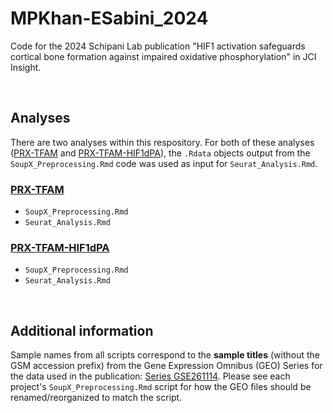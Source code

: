 # MPKhan-ESabini_2024
Code for the 2024 Schipani Lab publication "HIF1 activation safeguards cortical bone formation against impaired oxidative phosphorylation" in JCI Insight.

<br>

## Analyses
There are two analyses within this respository. For both of these analyses ([PRX-TFAM](https://github.com/SchipaniLab/MPKhan-ESabini_2024/tree/main/PRX-TFAM) and [PRX-TFAM-HIF1dPA](https://github.com/SchipaniLab/MPKhan-ESabini_2024/tree/main/PRX-TFAM-HIF1dPA)), the `.Rdata` objects output from the `SoupX_Preprocessing.Rmd` code was used as input for `Seurat_Analysis.Rmd`.

### **[PRX-TFAM](https://github.com/SchipaniLab/MPKhan-ESabini_2024/tree/main/PRX-TFAM)**
  - `SoupX_Preprocessing.Rmd`
  - `Seurat_Analysis.Rmd` 

### **[PRX-TFAM-HIF1dPA](https://github.com/SchipaniLab/MPKhan-ESabini_2024/tree/main/PRX-TFAM-HIF1dPA)**
  - `SoupX_Preprocessing.Rmd`
  - `Seurat_Analysis.Rmd`

<br>

## Additional information
Sample names from all scripts correspond to the **sample titles** (without the GSM accession prefix) from the Gene Expression Omnibus (GEO) Series for the data used in the publication: [Series GSE261114](https://www.ncbi.nlm.nih.gov/geo/query/acc.cgi?acc=GSE261114). Please see each project's `SoupX_Preprocessing.Rmd` script for how the GEO files should be renamed/reorganized to match the script.

